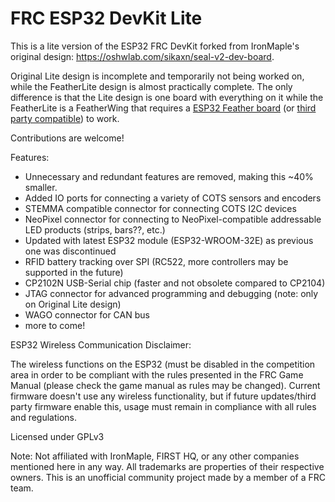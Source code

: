 # FRC ESP32 DevKit Lite
This is a lite version of the ESP32 FRC DevKit forked from IronMaple's original design: https://oshwlab.com/sikaxn/seal-v2-dev-board.

Original Lite design is incomplete and temporarily not being worked on, while the FeatherLite design is almost practically complete.
The only difference is that the Lite design is one board with everything on it while the FeatherLite is a FeatherWing that requires a [ESP32 Feather board]([url](https://www.pishop.ca/product/adafruit-esp32-feather-v2-with-headers-8mb-flash-2-mb-psram-stemma-qt/)) (or [third party compatible]([url](https://www.sparkfun.com/sparkfun-thing-plus-esp32-wroom-usb-c.html))) to work.

Contributions are welcome!

Features:

- Unnecessary and redundant features are removed, making this ~40% smaller.
- Added IO ports for connecting a variety of COTS sensors and encoders
- STEMMA compatible connector for connecting COTS I2C devices
- NeoPixel connector for connecting to NeoPixel-compatible addressable LED products (strips, bars??, etc.)
- Updated with latest ESP32 module (ESP32-WROOM-32E) as previous one was discontinued
- RFID battery tracking over SPI (RC522, more controllers may be supported in the future)
- CP2102N USB-Serial chip (faster and not obsolete compared to CP2104)
- JTAG connector for advanced programming and debugging (note: only on Original Lite design)
- WAGO connector for CAN bus
- more to come!

ESP32 Wireless Communication Disclaimer:

The wireless functions on the ESP32 (must be disabled in the competition area in order to be compliant with the rules presented in the FRC Game Manual (please check the game manual as rules may be changed).
Current firmware doesn't use any wireless functionality, but if future updates/third party firmware enable this, usage must remain in compliance with all rules and regulations.

Licensed under GPLv3

Note: Not affiliated with IronMaple, FIRST HQ, or any other companies mentioned here in any way. All trademarks are properties of their respective owners.
This is an unofficial community project made by a member of a FRC team.
